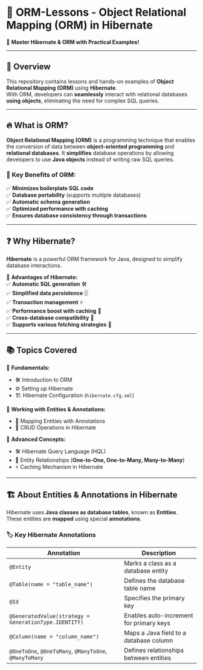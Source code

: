 # 🎯 ORM-Lessons - Object Relational Mapping (ORM) in Hibernate  

🚀 **Master Hibernate & ORM with Practical Examples!**  

---

## 📌 Overview  
This repository contains lessons and hands-on examples of **Object Relational Mapping (ORM)** using **Hibernate**.  
With ORM, developers can **seamlessly** interact with relational databases **using objects**, eliminating the need for complex SQL queries.  

---

## 🔥 What is ORM?  
**Object Relational Mapping (ORM)** is a programming technique that enables the conversion of data between **object-oriented programming** and **relational databases**. It **simplifies** database operations by allowing developers to use **Java objects** instead of writing raw SQL queries.  

### 🎯 Key Benefits of ORM:  
✅ **Minimizes boilerplate SQL code**  
✅ **Database portability** (supports multiple databases)  
✅ **Automatic schema generation**  
✅ **Optimized performance with caching**  
✅ **Ensures database consistency through transactions**  

---

## ❓ Why Hibernate?  
**Hibernate** is a powerful ORM framework for Java, designed to simplify database interactions.  

🔹 **Advantages of Hibernate:**  
✅ **Automatic SQL generation** 🛠  
✅ **Simplified data persistence** 🗄  
✅ **Transaction management** ⚡  
✅ **Performance boost with caching** 🚀  
✅ **Cross-database compatibility** 🔄  
✅ **Supports various fetching strategies** 🔎  

---

## 📚 Topics Covered  

🎯 **Fundamentals:**  
- 🛠 Introduction to ORM  
- ⚙️ Setting up Hibernate  
- 🏗 Hibernate Configuration (`hibernate.cfg.xml`)  

🔹 **Working with Entities & Annotations:**  
- 🎨 Mapping Entities with Annotations  
- 📌 CRUD Operations in Hibernate  

🔹 **Advanced Concepts:**  
- 🛠 Hibernate Query Language (HQL)  
- 🔄 Entity Relationships (**One-to-One, One-to-Many, Many-to-Many**)  
- ⚡ Caching Mechanism in Hibernate  

---

## 🏗 About Entities & Annotations in Hibernate  

Hibernate uses **Java classes as database tables**, known as **Entities**.  
These entities are **mapped** using special **annotations**.  

### 🏷 Key Hibernate Annotations  

| Annotation | Description |
|------------|-------------|
| `@Entity` | Marks a class as a database entity |
| `@Table(name = "table_name")` | Defines the database table name |
| `@Id` | Specifies the primary key |
| `@GeneratedValue(strategy = GenerationType.IDENTITY)` | Enables auto-increment for primary keys |
| `@Column(name = "column_name")` | Maps a Java field to a database column |
| `@OneToOne`, `@OneToMany`, `@ManyToOne`, `@ManyToMany` | Defines relationships between entities |

